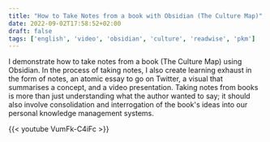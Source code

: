 ```yaml
---
title: "How to Take Notes from a book with Obsidian (The Culture Map)"
date: 2022-09-02T17:58:52+02:00
draft: false
tags: ['english', 'video', 'obsidian', 'culture', 'readwise', 'pkm']
---
```

I demonstrate how to take notes from a book (The Culture Map) using Obsidian. In the process of taking notes, I also create learning exhaust in the form of notes, an atomic essay to go on Twitter, a visual that summarises a concept, and a video presentation. Taking notes from books is more than just understanding what the author wanted to say; it should also involve consolidation and interrogation of the book's ideas into our personal knowledge management systems.

{{< youtube VumFk-C4iFc >}}